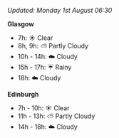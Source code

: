 *Updated: Monday 1st August 06:30*

**Glasgow**

* 7h: :sunny: Clear
* 8h, 9h: :partly_sunny: Partly Cloudy
* 10h - 14h: :cloud: Cloudy
* 15h - 17h: :umbrella: Rainy
* 18h: :cloud: Cloudy

**Edinburgh**

* 7h - 10h: :sunny: Clear
* 11h - 13h: :partly_sunny: Partly Cloudy
* 14h - 18h: :cloud: Cloudy
